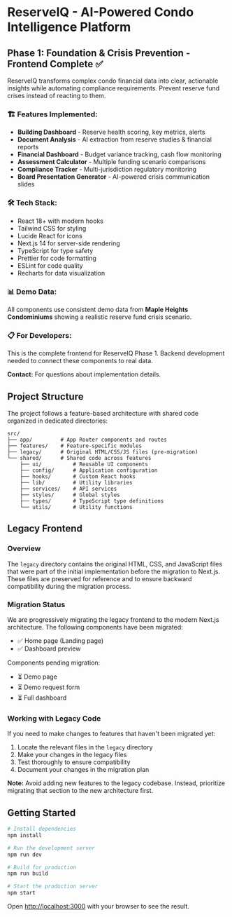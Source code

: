 <!-- Trigger redeploy -->

# ReserveIQ - AI-Powered Condo Intelligence Platform

## Phase 1: Foundation & Crisis Prevention - Frontend Complete ✅

ReserveIQ transforms complex condo financial data into clear, actionable insights while automating compliance requirements. Prevent reserve fund crises instead of reacting to them.

### 🏗️ Features Implemented:

- **Building Dashboard** - Reserve health scoring, key metrics, alerts
- **Document Analysis** - AI extraction from reserve studies & financial reports
- **Financial Dashboard** - Budget variance tracking, cash flow monitoring
- **Assessment Calculator** - Multiple funding scenario comparisons
- **Compliance Tracker** - Multi-jurisdiction regulatory monitoring
- **Board Presentation Generator** - AI-powered crisis communication slides

### 🛠️ Tech Stack:

- React 18+ with modern hooks
- Tailwind CSS for styling
- Lucide React for icons
- Next.js 14 for server-side rendering
- TypeScript for type safety
- Prettier for code formatting
- ESLint for code quality
- Recharts for data visualization

### 📊 Demo Data:

All components use consistent demo data from **Maple Heights Condominiums** showing a realistic reserve fund crisis scenario.

### 📋 For Developers:

This is the complete frontend for ReserveIQ Phase 1. Backend development needed to connect these components to real data.

**Contact:** For questions about implementation details.

## Project Structure

The project follows a feature-based architecture with shared code organized in dedicated directories:

```
src/
├── app/         # App Router components and routes
├── features/    # Feature-specific modules
├── legacy/      # Original HTML/CSS/JS files (pre-migration)
└── shared/      # Shared code across features
    ├── ui/          # Reusable UI components
    ├── config/      # Application configuration
    ├── hooks/       # Custom React hooks
    ├── lib/         # Utility libraries
    ├── services/    # API services
    ├── styles/      # Global styles
    ├── types/       # TypeScript type definitions
    └── utils/       # Utility functions
```

## Legacy Frontend

### Overview

The `legacy` directory contains the original HTML, CSS, and JavaScript files that were part of the initial implementation before the migration to Next.js. These files are preserved for reference and to ensure backward compatibility during the migration process.

### Migration Status

We are progressively migrating the legacy frontend to the modern Next.js architecture. The following components have been migrated:

- ✅ Home page (Landing page)
- ✅ Dashboard preview

Components pending migration:

- ⏳ Demo page
- ⏳ Demo request form
- ⏳ Full dashboard

### Working with Legacy Code

If you need to make changes to features that haven't been migrated yet:

1. Locate the relevant files in the `legacy` directory
2. Make your changes in the legacy files
3. Test thoroughly to ensure compatibility
4. Document your changes in the migration plan

**Note:** Avoid adding new features to the legacy codebase. Instead, prioritize migrating that section to the new architecture first.

## Getting Started

```bash
# Install dependencies
npm install

# Run the development server
npm run dev

# Build for production
npm run build

# Start the production server
npm start
```

Open [http://localhost:3000](http://localhost:3000) with your browser to see the result.
